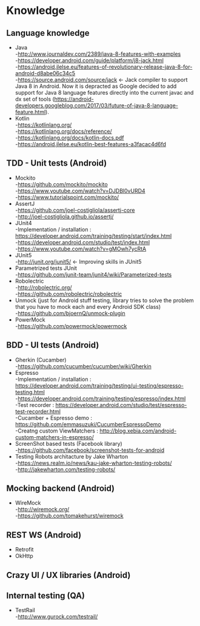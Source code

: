 # Knowledge <br/>

## Language knowledge <br/>

  * Java <br/>
      -http://www.journaldev.com/2389/java-8-features-with-examples <br/>
      -https://developer.android.com/guide/platform/j8-jack.html <br/>
      -https://android.jlelse.eu/features-of-revolutionary-release-java-8-for-android-d8abe06c34c5 <br/>
      -https://source.android.com/source/jack <- Jack compiler to support Java 8 in Android. Now it is depracted as Google decided to add support for Java 8 language features directly into the current javac and dx set of tools (https://android-developers.googleblog.com/2017/03/future-of-java-8-language-feature.html). <br/>
  * Kotlin <br/>
      -https://kotlinlang.org/ <br/>
      -https://kotlinlang.org/docs/reference/ <br/>
      -https://kotlinlang.org/docs/kotlin-docs.pdf <br/>
      -https://android.jlelse.eu/kotlin-best-features-a3facac4d6fd <br/>

## TDD - Unit tests (Android) <br/>

  * Mockito <br/>
      -https://github.com/mockito/mockito <br/>
      -https://www.youtube.com/watch?v=DJDBl0vURD4 <br/>
      -https://www.tutorialspoint.com/mockito/ <br/>
  * AssertJ <br/>
      -https://github.com/joel-costigliola/assertj-core <br/>
      -http://joel-costigliola.github.io/assertj/ <br/>
  * JUnit4 <br/>
      -Implementation / installation : https://developer.android.com/training/testing/start/index.html <br/>
      -https://developer.android.com/studio/test/index.html <br/>
      -https://www.youtube.com/watch?v=gMOwh7ycRtA <br/>
  * JUnit5 <br/>
      -http://junit.org/junit5/ <- Improving skills in JUnit5 <br/>
  * Parametrized tests JUnit <br/>
      -https://github.com/junit-team/junit4/wiki/Parameterized-tests <br/>
  * Robolectric<br/>
      -http://robolectric.org/ <br/>
      -https://github.com/robolectric/robolectric <br/>
  * Unmock (just for Android stuff testing, library tries to solve the problem that you have to mock each and every Android SDK class) <br/>
      -https://github.com/bjoernQ/unmock-plugin <br/>
  * PowerMock <br/>
      -https://github.com/powermock/powermock <br/>
      
## BDD - UI tests (Android) <br/>

  * Gherkin (Cucamber) <br/>
      -https://github.com/cucumber/cucumber/wiki/Gherkin <br/>
  * Espresso <br/>
      -Implementation / installation : https://developer.android.com/training/testing/ui-testing/espresso-testing.html <br/>
      -https://developer.android.com/training/testing/espresso/index.html <br/>
      -Test recorder : https://developer.android.com/studio/test/espresso-test-recorder.html <br/>
      -Cucamber + Espresso demo : https://github.com/emmasuzuki/CucumberEspressoDemo <br/>
      -Creatng custom ViewMatchers : http://blog.xebia.com/android-custom-matchers-in-espresso/ <br/>
  * ScreenShot based tests (Facebook library) <br/>
      -https://github.com/facebook/screenshot-tests-for-android <br/>
  * Testing Robots architacture by Jake Wharton <br/>
      -https://news.realm.io/news/kau-jake-wharton-testing-robots/ <br/>
      -http://jakewharton.com/testing-robots/ <br/>
      
## Mocking backend (Android) <br/>

  * WireMock <br/>
      -http://wiremock.org/ <br/>
      -https://github.com/tomakehurst/wiremock <br/>
      
## REST WS (Android) <br/>

  * Retrofit <br/>
  * OkHttp <br/>
  
## Crazy UI / UX libraries (Android) <br/>
      
## Internal testing (QA) <br/>

  * TestRail <br/>
      -http://www.gurock.com/testrail/ <br/>
